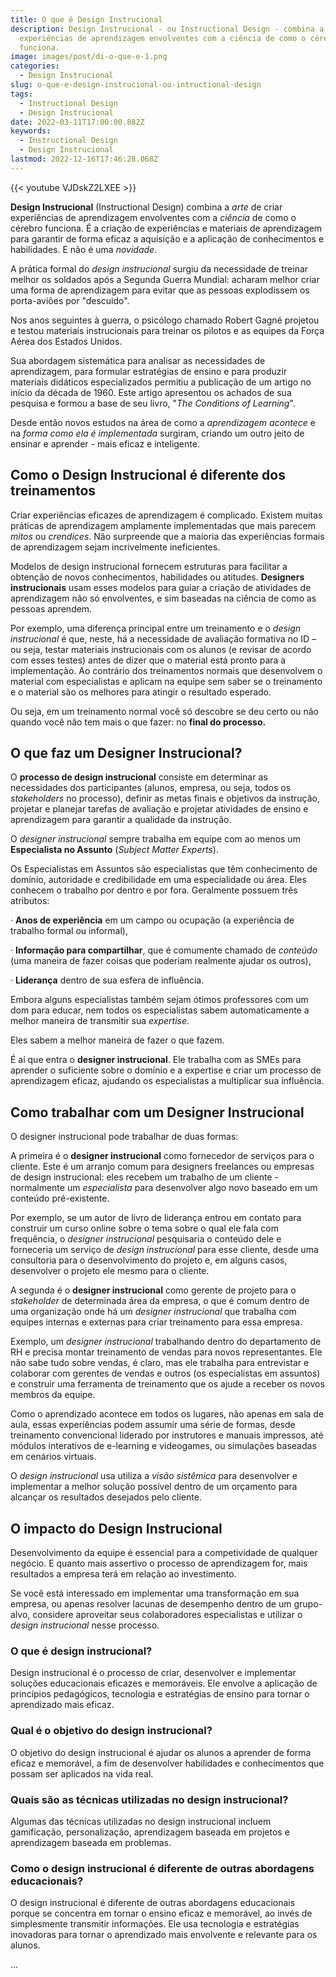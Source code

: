 ```yaml
---
title: O que é Design Instrucional
description: Design Instrucional - ou Instructional Design - combina a arte de criar
  experiências de aprendizagem envolventes com a ciência de como o cérebro
  funciona.
image: images/post/di-o-que-e-1.png
categories:
  - Design Instrucional
slug: o-que-e-design-instrucional-ou-intructional-design
tags:
  - Instructional Design
  - Design Instrucional
date: 2022-03-11T17:00:00.882Z
keywords:
  - Instructional Design
  - Design Instrucional
lastmod: 2022-12-16T17:46:28.068Z
---
```


{{< youtube VJDskZ2LXEE >}}

**Design Instrucional** (Instructional Design) combina a *arte* de criar experiências de aprendizagem envolventes com a *ciência* de como o cérebro funciona. É a criação de experiências e materiais de aprendizagem para garantir de forma eficaz a aquisição e a aplicação de conhecimentos e habilidades. E não é uma *novidade*.

A prática formal do *design instrucional* surgiu da necessidade de treinar melhor os soldados após a Segunda Guerra Mundial: acharam melhor criar uma forma de aprendizagem para evitar que as pessoas explodissem os porta-aviões por "descuido".

Nos anos seguintes à guerra, o psicólogo chamado Robert Gagné projetou e testou materiais instrucionais para treinar os pilotos e as equipes da Força Aérea dos Estados Unidos. 

Sua abordagem sistemática para analisar as necessidades de aprendizagem, para formular estratégias de ensino e para produzir materiais didáticos especializados permitiu a publicação de um artigo no início da década de 1960. Este artigo apresentou os achados de sua pesquisa e formou a base de seu livro, "*The Conditions of Learning*".

Desde então novos estudos na área de como a *aprendizagem acontece* e na *forma como ela é implementada* surgiram, criando um outro jeito de ensinar e aprender - mais eficaz e inteligente.

## Como o Design Instrucional é diferente dos treinamentos

Criar experiências eficazes de aprendizagem é complicado. Existem muitas práticas de aprendizagem amplamente implementadas que mais parecem *mitos* ou *crendices*. Não surpreende que a maioria das experiências formais de aprendizagem sejam incrivelmente ineficientes. 

Modelos de design instrucional fornecem estruturas para facilitar a obtenção de novos conhecimentos, habilidades ou atitudes. **Designers instrucionais** usam esses modelos para guiar a criação de atividades de aprendizagem não só envolventes, e sim baseadas na ciência de como as pessoas aprendem.

Por exemplo, uma diferença principal entre um treinamento e o *design instrucional* é que, neste, há a necessidade de avaliação formativa no ID – ou seja, testar materiais instrucionais com os alunos (e revisar de acordo com esses testes) antes de dizer que o material está pronto para a implementação. Ao contrário dos treinamentos normais que desenvolvem o material com especialistas e aplicam na equipe sem saber se o treinamento e o material são os melhores para atingir o resultado esperado.

Ou seja, em um treinamento normal você só descobre se deu certo ou não quando você não tem mais o que fazer: no **final do processo.**

## O que faz um Designer Instrucional?

O **processo de design instrucional** consiste em determinar as necessidades dos participantes (alunos, empresa, ou seja, todos os *stakeholders* no processo), definir as metas finais e objetivos da instrução, projetar e planejar tarefas de avaliação e projetar atividades de ensino e aprendizagem para garantir a qualidade da instrução.

O *designer instrucional* sempre trabalha em equipe com ao menos um **Especialista no Assunto** (*Subject Matter Experts*).

Os Especialistas em Assuntos são especialistas que têm conhecimento de domínio, autoridade e credibilidade em uma especialidade ou área. Eles conhecem o trabalho por dentro e por fora. Geralmente possuem três atributos: 

·     **Anos de experiência** em um campo ou ocupação (a experiência de trabalho formal ou informal),

·     **Informação para compartilhar**, que é comumente chamado de *conteúdo* (uma maneira de fazer coisas que poderiam realmente ajudar os outros),

·     **Liderança** dentro de sua esfera de influência.

Embora alguns especialistas também sejam ótimos professores com um dom para educar, nem todos os especialistas sabem automaticamente a melhor maneira de transmitir sua *expertise*.

Eles sabem a melhor maneira de fazer o que fazem. 

É aí que entra o **designer instrucional**. Ele trabalha com as SMEs para aprender o suficiente sobre o domínio e a expertise e criar um processo de aprendizagem eficaz, ajudando os especialistas a multiplicar sua influência.

## Como trabalhar com um Designer Instrucional

O designer instrucional pode trabalhar de duas formas:

A primeira é o **designer instrucional** como fornecedor de serviços para o cliente. Este é um arranjo comum para designers freelances ou empresas de design instrucional: eles recebem um trabalho de um cliente - normalmente um *especialista* para desenvolver algo novo baseado em um conteúdo pré-existente.

Por exemplo, se um autor de livro de liderança entrou em contato para construir um curso online sobre o tema sobre o qual ele fala com frequência, o *designer instrucional* pesquisaria o conteúdo dele e forneceria um serviço de *design instrucional* para esse cliente, desde uma consultoria para o desenvolvimento do projeto e, em alguns casos, desenvolver o projeto ele mesmo para o cliente.

A segunda é o **designer instrucional** como gerente de projeto para o *stakeholder* de determinada área da empresa, o que é comum dentro de uma organização onde há um *designer instrucional* que trabalha com equipes internas e externas para criar treinamento para essa empresa. 

Exemplo, um *designer instrucional* trabalhando dentro do departamento de RH e precisa montar treinamento de vendas para novos representantes. Ele não sabe tudo sobre vendas, é claro, mas ele trabalha para entrevistar e colaborar com gerentes de vendas e outros (os especialistas em assuntos) e construir uma ferramenta de treinamento que os ajude a receber os novos membros da equipe.

Como o aprendizado acontece em todos os lugares, não apenas em sala de aula, essas experiências podem assumir uma série de formas, desde treinamento convencional liderado por instrutores e manuais impressos, até módulos interativos de e-learning e videogames, ou simulações baseadas em cenários virtuais.

O *design instrucional* usa utiliza a *visão sistêmica* para desenvolver e implementar a melhor solução possível dentro de um orçamento para alcançar os resultados desejados pelo cliente.

## O impacto do Design Instrucional

Desenvolvimento da equipe é essencial para a competividade de qualquer negócio. E quanto mais assertivo o processo de aprendizagem for, mais resultados a empresa terá em relação ao investimento. 

Se você está interessado em implementar uma transformação em sua empresa, ou apenas resolver lacunas de desempenho dentro de um grupo-alvo, considere aproveitar seus colaboradores especialistas e utilizar o *design instrucional* nesse processo.

<div itemscope itemtype="https://schema.org/FAQPage">
  <div itemprop="mainEntity" itemscope itemtype="https://schema.org/Question">
    <h3 itemprop="name">O que é design instrucional?</h3>
    <div itemprop="acceptedAnswer" itemscope itemtype="https://schema.org/Answer">
      <div itemprop="text">
        Design instrucional é o processo de criar, desenvolver e implementar soluções educacionais eficazes e memoráveis. Ele envolve a aplicação de princípios pedagógicos, tecnologia e estratégias de ensino para tornar o aprendizado mais eficaz.
      </div>
    </div>
  </div>
  <div itemprop="mainEntity" itemscope itemtype="https://schema.org/Question">
    <h3 itemprop="name">Qual é o objetivo do design instrucional?</h3>
    <div itemprop="acceptedAnswer" itemscope itemtype="https://schema.org/Answer">
      <div itemprop="text">
        O objetivo do design instrucional é ajudar os alunos a aprender de forma eficaz e memorável, a fim de desenvolver habilidades e conhecimentos que possam ser aplicados na vida real.
      </div>
    </div>
  </div>
  <div itemprop="mainEntity" itemscope itemtype="https://schema.org/Question">
    <h3 itemprop="name">Quais são as técnicas utilizadas no design instrucional?</h3>
    <div itemprop="acceptedAnswer" itemscope itemtype="https://schema.org/Answer">
      <div itemprop="text">
        Algumas das técnicas utilizadas no design instrucional incluem gamificação, personalização, aprendizagem baseada em projetos e aprendizagem baseada em problemas.
      </div>
    </div>
  </div>
  <div itemprop="mainEntity" itemscope itemtype="https://schema.org/Question">
    <h3 itemprop="name">Como o design instrucional é diferente de outras abordagens educacionais?</h3>
    <div itemprop="acceptedAnswer" itemscope itemtype="https://schema.org/Answer">
      <div itemprop="text">
        O design instrucional é diferente de outras abordagens educacionais porque se concentra em tornar o ensino eficaz e memorável, ao invés de simplesmente transmitir informações. Ele usa tecnologia e estratégias inovadoras para tornar o aprendizado mais envolvente e relevante para os alunos.
      </div>
    </div>
  </div>

  ...